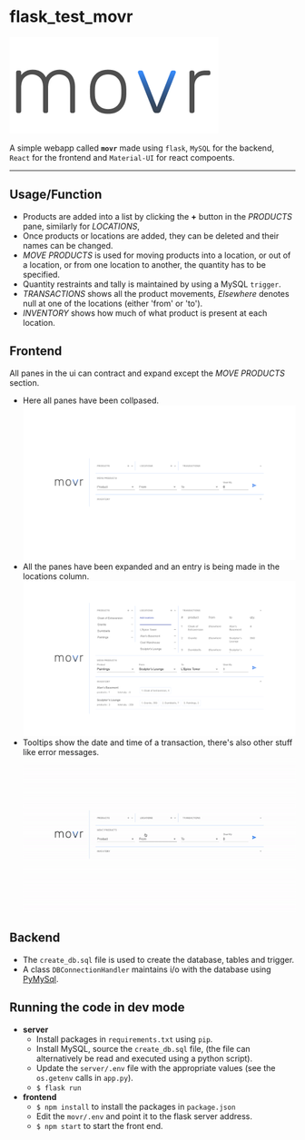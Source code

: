 # flask_test_movr
![Movr](ss/logo.png)

A simple webapp called **`movr`** made using `flask`, `MySQL` for the backend, `React` for the frontend and `Material-UI` for react compoents.

---

## Usage/Function 
- Products are added into a list by clicking the **+** button in the *PRODUCTS* pane, similarly for *LOCATIONS*, 
- Once products or locations are added, they can be deleted and their names can be changed.
- *MOVE PRODUCTS* is used for moving products into a location, or out of a location, or from one location to another, the quantity has to be specified.
- Quantity restraints and tally is maintained by using a MySQL `trigger`.
- *TRANSACTIONS* shows all the product movements, *Elsewhere* denotes null at one of the locations (either 'from' or 'to').
- *INVENTORY* shows how much of what product is present at each location.

## Frontend
All panes in the ui can contract and expand except the *MOVE PRODUCTS* section.
- Here all panes have been collpased. ![Collapsed](ss/collapsed.png)
- All the panes have been expanded and an entry is being made in the locations column. ![Expanded](ss/expanded.png)
- Tooltips show the date and time of a transaction, there's also other stuff like error messages. ![GUI gif](ss/example.gif)

## Backend
- The `create_db.sql` file is used to create the database, tables and trigger.
- A class `DBConnectionHandler` maintains i/o with the database using [PyMySql](https://github.com/PyMySQL/PyMySQL).

## Running the code in dev mode
- **server**
  - Install packages in `requirements.txt` using `pip`.
  - Install MySQL, source the `create_db.sql` file, (the file can alternatively be read and executed using a python script).
  - Update the `server/.env` file with the appropriate values (see the `os.getenv` calls in `app.py`).
  - `$ flask run`
- **frontend**
  - `$ npm install` to install the packages in `package.json`
  - Edit the `movr/.env` and point it to the flask server address.
  - `$ npm start` to start the front end.
